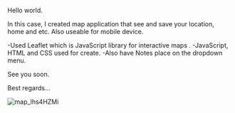 Hello world.

In this case, I created map application that see and save your location, home and etc. Also useable for mobile device.

-Used Leaflet which is JavaScript library for interactive maps .
-JavaScript, HTML and CSS used for create.
-Also have Notes place on the dropdown menu.

See you soon.

Best regards...

![map_lhs4HZMi](https://github.com/evliyademiray/Map-Leaflet-JS/assets/139562305/de2f7570-0b1b-4934-85b9-9b403d9ca32e)
